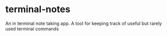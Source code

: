 # terminal-notes
An in terminal note taking app. A tool for keeping track of useful but rarely used terminal commands
